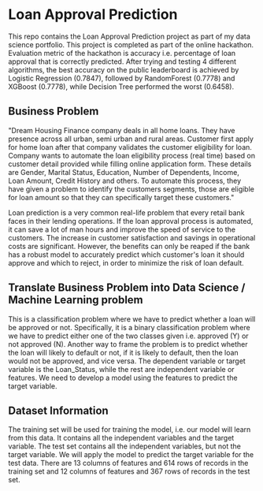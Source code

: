 
# Loan Approval Prediction

This repo contains the Loan Approval Prediction project as part of my data science portfolio. This project is completed as part of the online hackathon. Evaluation metric of the hackathon is accuracy i.e. percentage of loan approval that is correctly predicted. After trying and testing 4 different algorithms, the best accuracy on the public leaderboard is achieved by Logistic Regression (0.7847), followed by RandomForest (0.7778) and XGBoost (0.7778), while Decision Tree performed the worst (0.6458).

## Business Problem
"Dream Housing Finance company deals in all home loans. They have presence across all urban, semi urban and rural areas. Customer first apply for home loan after that company validates the customer eligibility for loan. Company wants to automate the loan eligibility process (real time) based on customer detail provided while filling online application form. These details are Gender, Marital Status, Education, Number of Dependents, Income, Loan Amount, Credit History and others. To automate this process, they have given a problem to identify the customers segments, those are eligible for loan amount so that they can specifically target these customers."

Loan prediction is a very common real-life problem that every retail bank faces in their lending operations. If the loan approval process is automated, it can save a lot of man hours and improve the speed of service to the customers. The increase in customer satisfaction and savings in operational costs are significant. However, the benefits can only be reaped if the bank has a robust model to accurately predict which customer's loan it should approve and which to reject, in order to minimize the risk of loan default.

## Translate Business Problem into Data Science / Machine Learning problem
This is a classification problem where we have to predict whether a loan will be approved or not. Specifically, it is a binary classification problem where we have to predict either one of the two classes given i.e. approved (Y) or not approved (N). Another way to frame the problem is to predict whether the loan will likely to default or not, if it is likely to default, then the loan would not be approved, and vice versa. The dependent variable or target variable is the Loan_Status, while the rest are independent variable or features. We need to develop a model using the features to predict the target variable.

## Dataset Information
The training set will be used for training the model, i.e. our model will learn from this data. It contains all the independent variables and the target variable. The test set contains all the independent variables, but not the target variable. We will apply the model to predict the target variable for the test data. There are 13 columns of features and 614 rows of records in the training set and 12 columns of features and 367 rows of records in the test set. 
